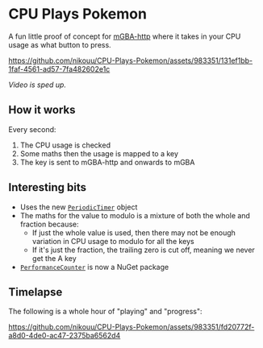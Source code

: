 # CPU Plays Pokemon

A fun little proof of concept for [mGBA-http](https://github.com/nikouu/mGBA-http) where it takes in your CPU usage as what button to press. 

https://github.com/nikouu/CPU-Plays-Pokemon/assets/983351/131ef1bb-1faf-4561-ad57-7fa482602e1c

_Video is sped up._

## How it works

Every second:
1. The CPU usage is checked
2. Some maths then the usage is mapped to a key
3. The key is sent to mGBA-http and onwards to mGBA

## Interesting bits
- Uses the new [`PeriodicTimer`](https://learn.microsoft.com/en-us/dotnet/api/system.threading.periodictimer?view=net-8.0) object
- The maths for the value to modulo is a mixture of both the whole and fraction because:
  - If just the whole value is used, then there may not be enough variation in CPU usage to modulo for all the keys
  - If it's just the fraction, the trailing zero is cut off, meaning we never get the A key
- [`PerformanceCounter`](https://learn.microsoft.com/en-us/dotnet/api/system.diagnostics.performancecounter?view=dotnet-plat-ext-8.0) is now a NuGet package

## Timelapse

The following is a whole hour of "playing" and "progress":

https://github.com/nikouu/CPU-Plays-Pokemon/assets/983351/fd20772f-a8d0-4de0-ac47-2375ba6562d4
